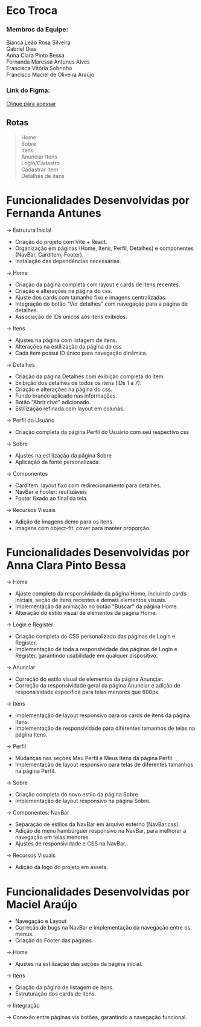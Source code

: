 # Eco Troca

### Membros da Equipe:

Bianca Leão Rosa Silveira\
Gabriel Dias\
Anna Clara Pinto Bessa\
Fernanda Maressa Antunes Alves\
Francisca Vitória Sobrinho\
Francisco Maciel de Oliveira Araújo

### Link do Figma: 
 [Clique para acessar](https://www.figma.com/design/tDGk7Db80ZmwlTlTmcFPpG/EcoTroca?node-id=0-1&p=f&t=CFyOaJWn1hi8N2rm-0)


## Rotas

> Home\
> Sobre\
> Itens\
> Anunciar Itens\
> Login/Cadastro\
> Cadastrar Item\
> Detalhes de itens

# Funcionalidades Desenvolvidas por Fernanda Antunes

-> Estrutura Inicial
- Criação do projeto com Vite + React.
- Organização em páginas (Home, Itens, Perfil, Detalhes) e componentes (NavBar, CardItem, Footer).
- Instalação das dependências necessárias. 

-> Home
- Criação da página completa com layout e cards de itens recentes.
- Criação e alterações na página do css.
- Ajuste dos cards com tamanho fixo e imagens centralizadas.
- Integração do botão "Ver detalhes" com navegação para a página de detalhes.
- Associação de IDs únicos aos itens exibidos.

-> Itens
- Ajustes na página com listagem de itens.
- Alterações na estilização da página do css
- Cada item possui ID único para navegação dinâmica.

-> Detalhes
- Criação da página Detalhes com exibição completa do item.
- Exibição dos detalhes de todos os itens (IDs 1 a 7).
- Criação e alterações na página do css.
- Fundo branco aplicado nas informações.
- Botão "Abrir chat" adicionado.
- Estilização refinada com layout em colunas.

-> Perfil do Usuário 
- Criação completa da página Perfil do Usuário com seu respectivo css

-> Sobre
- Ajustes na estilização da página Sobre
- Aplicação da fonte personalizada.

-> Componentes
- CardItem: layout fixo com redirecionamento para detalhes.
- NavBar e Footer: reutlizáveis 
- Footer fixado ao final da tela.

-> Recursos Visuais
- Adição de imagens demo para os itens.
- Imagens com object-fit: cover para manter proporção.


# Funcionalidades Desenvolvidas por Anna Clara Pinto Bessa

-> Home
- Ajuste completo da responsividade da página Home, incluindo cards iniciais, seção de itens recentes e demais elementos visuais.
- Implementação da animação no botão "Buscar" da página Home.
- Alteração do estilo visual de elementos da página Home.

-> Login e Register
- Criação completa do CSS personalizado das páginas de Login e Register.
- Implementação de toda a responsividade das páginas de Login e Register, garantindo usabilidade em qualquer dispositivo.

-> Anunciar
- Correção do estilo visual de elementos da página Anunciar.
- Correção da responsividade geral da página Anunciar e adição de responsividade específica para telas menores que 600px.

-> Itens
- Implementação de layout responsivo para os cards de itens da página Itens.
- Implementação de responsividade para diferentes tamanhos de telas na página Itens.

-> Perfil
- Mudanças nas seções Meu Perfil e Meus Itens da página Perfil. 
- Implementação de layout responsivo para telas de diferentes tamanhos na página Perfil.

-> Sobre
- Criação completa do novo estilo da página Sobre.
- Implementação de layout responsivo na página Sobre.

-> Componentes: NavBar
- Separação de estilos da NavBar em arquivo externo (NavBar.css).
- Adição de menu hambúrguer responsivo na NavBar, para melhorar a navegação em telas menores.
- Ajustes de responsividade e CSS na NavBar.

-> Recursos Visuais
- Adição da logo do projeto em assets.

# Funcionalidades Desenvolvidas por Maciel Araújo
- Navegação e Layout
- Correção de bugs na NavBar e implementação da navegação entre os menus.
- Criação do Footer das páginas.

-> Home
- Ajustes na estilização das seções da página inicial.

-> Itens
- Criação da página de listagem de itens.
- Estruturação dos cards de itens.

-> Integração

-> Conexão entre páginas via botões, garantindo a navegação funcional.

